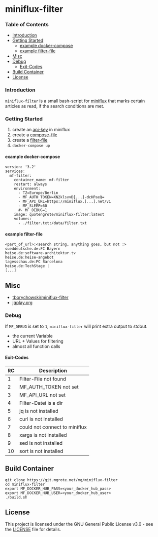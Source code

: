 # miniflux-filter

<!-- TOC titleSize:3 tabSpaces:2 depthFrom:2 depthTo:6 withLinks:1 updateOnSave:1 orderedList:0 skip:0 title:1 charForUnorderedList:* -->
### Table of Contents
* [Introduction](#introduction)
* [Getting Started](#getting-started)
  * [example docker-compose](#example-docker-compose)
  * [example filter-file](#example-filter-file)
* [Misc](#misc)
* [Debug](#debug)
  * [Exit-Codes](#exit-codes)
* [Build Container](#build-container)
* [License](#license)
<!-- /TOC -->

### Introduction
``miniflux-filter`` is a small bash-script for [miniflux](https://miniflux.app) that marks certain articles as read, if the search conditions are met.

### Getting Started
1. create an [api-key](https://miniflux.app/docs/api.html#authentication) in miniflux
2. create a [compose-file](./docker-compose.yml)
3. create a [filter-file](./filter.txt)
4. ````docker-compose up````

#### example docker-compose
```
version: '3.2'
services:
  mf-filter:
    container_name: mf-filter
    restart: always
    environment:
      - TZ=Europe/Berlin
      - MF_AUTH_TOKEN=XN2klsvvD[...]-dcHPaeQ=
      - MF_API_URL=https://miniflux.[...].net/v1
      - MF_SLEEP=60
      #- MF_DEBUG=1
    image: quotengrote/miniflux-filter:latest
    volumes:
      - ./filter.txt:/data/filter.txt

```
#### example filter-file
```
<part_of_url>:<search string, anything goes, but not :>
sueddeutsche.de:FC Bayern
heise.de:software-architektur.tv
heise.de:heise-angebot
tagesschau.de:FC Barcelona
heise.de:TechStage |
[...]
```

## Misc
- [tborychowski/miniflux-filter](https://github.com/tborychowski/miniflux-filter)
- [jqplay.org](https://jqplay.org)

### Debug
If `MF_DEBUG` is set to `1`, `miniflux-filter`  will print extra output to stdout.
- the current Variable
- URL + Values for filtering
- almost all function calls

#### Exit-Codes
| RC | Description |
| -- | -- |
| 1 | Filter-File not found |
| 2 | MF_AUTH_TOKEN not set |
| 3 | MF_API_URL not set |
| 4 | Filter-Datei is a dir |
| 5 | jq is not installed |
| 6 | curl is not installed |
| 7 | could not connect to miniflux |
| 8 | xargs is not installed |
| 9 | sed is not installed |
| 10 | sort is not installed |


## Build Container
```
git clone https://git.mgrote.net/mg/miniflux-filter
cd miniflux-filter
export MF_DOCKER_HUB_PASS=<your_docker_hub_pass>
export MF_DOCKER_HUB_USER=<your_docker_hub_user>
./build.sh
```

## License
This project is licensed under the GNU General Public License v3.0 - see the [LICENSE](./LICENSE) file for details.
